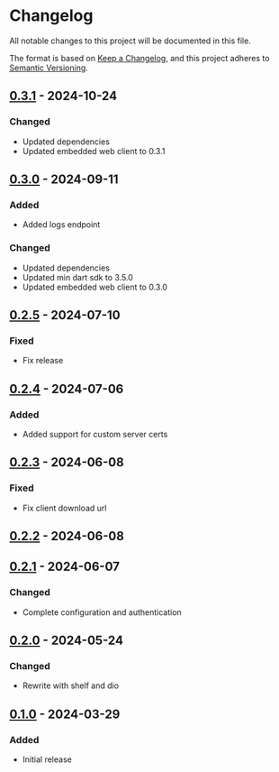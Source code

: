 # Changelog
All notable changes to this project will be documented in this file.

The format is based on [Keep a Changelog](https://keepachangelog.com/en/1.0.0/),
and this project adheres to [Semantic Versioning](https://semver.org/spec/v2.0.0.html).

## [0.3.1] - 2024-10-24
### Changed
- Updated dependencies
- Updated embedded web client to 0.3.1

## [0.3.0] - 2024-09-11
### Added
- Added logs endpoint

### Changed
- Updated dependencies
- Updated min dart sdk to 3.5.0
- Updated embedded web client to 0.3.0

## [0.2.5] - 2024-07-10
### Fixed
- Fix release

## [0.2.4] - 2024-07-06
### Added
- Added support for custom server certs

## [0.2.3] - 2024-06-08
### Fixed
- Fix client download url

## [0.2.2] - 2024-06-08
## [0.2.1] - 2024-06-07
### Changed
- Complete configuration and authentication

## [0.2.0] - 2024-05-24
### Changed
- Rewrite with shelf and dio

## [0.1.0] - 2024-03-29
### Added
- Initial release

[0.3.1]: https://github.com/Skycoder42/systemd_status/compare/server%2Fv0.3.0...v0.3.1
[0.3.0]: https://github.com/Skycoder42/systemd_status/compare/server%2Fv0.2.5...v0.3.0
[0.2.5]: https://github.com/Skycoder42/systemd_status/compare/server%2Fv0.2.4...v0.2.5
[0.2.4]: https://github.com/Skycoder42/systemd_status/compare/server%2Fv0.2.3...v0.2.4
[0.2.3]: https://github.com/Skycoder42/systemd_status/compare/server%2Fv0.2.2...v0.2.3
[0.2.2]: https://github.com/Skycoder42/systemd_status/compare/server%2Fv0.2.1...v0.2.2
[0.2.1]: https://github.com/Skycoder42/systemd_status/compare/server%2Fv0.2.0...v0.2.1
[0.2.0]: https://github.com/Skycoder42/systemd_status/compare/server%2Fv0.1.0...v0.2.0
[0.1.0]: https://github.com/Skycoder42/systemd_status/releases/tag/server%2Fv0.1.0
